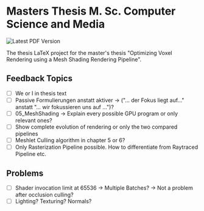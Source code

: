 # Masters Thesis M. Sc. Computer Science and Media

![Latest PDF Version](https://github.com/FreddyOm/MScThesis/actions/workflows/latex-to-pdf.yml/badge.svg)

The thesis LaTeX project for the master's thesis "Optimizing Voxel Rendering using a Mesh Shading Rendering Pipeline".


## Feedback Topics

- [ ] We or I in thesis text
- [ ] Passive Formulierungen anstatt aktiver -> ("... der Fokus liegt auf..." anstatt "... wir fokussieren uns auf ...")?
- [ ] 05_MeshShading -> Explain every possible GPU program or only relevant ones?
- [ ] Show complete evolution of rendering or only the two compared pipelines
- [ ] Meshlet Culling algorithm in chapter 5 or 6? 
- [ ] Only Rasterization Pipeline possible. How to differentiate from Raytraced Pipeline etc.

## Problems

- [ ] Shader invocation limit at 65536 -> Multiple Batches? -> Not a problem after occlusion culling?
- [ ] Lighting? Texturing? Normals? 